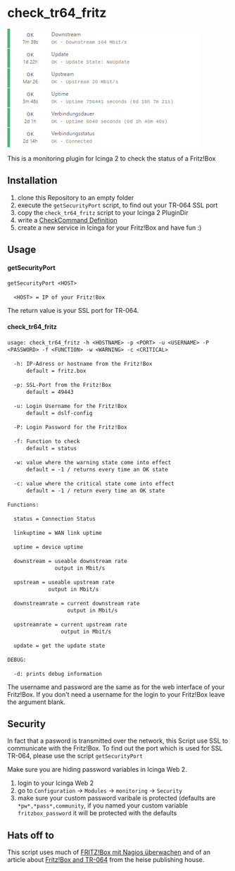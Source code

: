 # check_tr64_fritz

![check_tr64_fritz](doc/github_doc_fritzbox_services.png)

This is a monitoring plugin for Icinga 2 to check the status of a Fritz!Box

## Installation

1. clone this Repository to an empty folder 
2. execute the `getSecurityPort` script, to find out your TR-064 SSL port
3. copy the `check_tr64_fritz` script to your Icinga 2 PluginDir 
4. write a [CheckCommand Definition](https://docs.icinga.com/icinga2/latest/doc/module/icinga2/chapter/monitoring-basics#check-commands)
5. create a new service in Icinga for your Fritz!Box and have fun :)

## Usage

#### getSecurityPort

```
getSecurityPort <HOST>

  <HOST> = IP of your Fritz!Box
```

The return value is your SSL port for TR-064.

#### check_tr64_fritz

```
usage: check_tr64_fritz -h <HOSTNAME> -p <PORT> -u <USERNAME> -P <PASSWORD> -f <FUNCTION> -w <WARNING> -c <CRITICAL>

  -h: IP-Adress or hostname from the Fritz!Box
      default = fritz.box

  -p: SSL-Port from the Fritz!Box
      default = 49443

  -u: Login Username for the Fritz!Box
      default = dslf-config

  -P: Login Password for the Fritz!Box

  -f: Function to check
      default = status

  -w: value where the warning state come into effect
      default = -1 / returns every time an OK state

  -c: value where the critical state come into effect
      default = -1 / return every time an OK state

Functions:

  status = Connection Status

  linkuptime = WAN link uptime

  uptime = device uptime

  downstream = useable downstream rate
               output in Mbit/s

  upstream = useable upstream rate
             output in Mbit/s

  downstreamrate = current downstream rate
                   output in Mbit/s

  upstreamrate = current upstream rate
                 output in Mbit/s

  update = get the update state

DEBUG:

  -d: prints debug information
```

The username and password are the same as for the web interface of your Fritz!Box. If you don't need a username for the login to your Fritz!Box leave the argument blank.

## Security

In fact that a pasword is transmitted over the network, this Script use SSL to communicate with the Fritz!Box.
To find out the port which is used for SSL TR-064, please use the script `getSecurityPort`

Make sure you are hiding password variables in Icinga Web 2.

1. login to your Icinga Web 2
2. go to `Configuration` -> `Modules` -> `monitoring` -> `Security`
3. make sure your custom password varibale is protected (defaults are `*pw*,*pass*,community`, if you named your custom variable `fritzbox_password` it will be protected with the defaults

## Hats off to

This script uses much of [FRITZ!Box mit Nagios überwachen](http://blog.gmeiners.net/2013/09/fritzbox-mit-nagios-uberwachen.html) and of an
article about [Fritz!Box and TR-064](http://heise.de/-2550500) from the heise publishing house.
